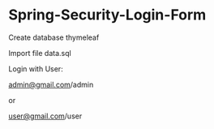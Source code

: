 # Spring-Security-Login-Form

Create database thymeleaf

Import file data.sql

Login with User: 

admin@gmail.com/admin

or

user@gmail.com/user

